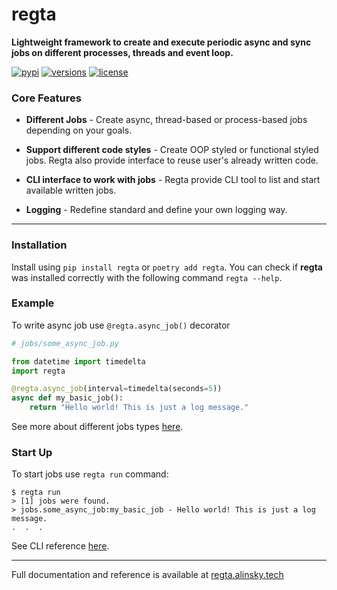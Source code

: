 # regta
**Lightweight framework to create and execute periodic async and sync jobs on 
different processes, threads and event loop.**

[![pypi](https://img.shields.io/pypi/v/regta.svg)](https://pypi.python.org/pypi/regta)
[![versions](https://img.shields.io/pypi/pyversions/regta.svg)](https://github.com/SKY-ALIN/regta)
[![license](https://img.shields.io/github/license/SKY-ALIN/regta.svg)](https://github.com/SKY-ALIN/regta/blob/main/LICENSE)

### Core Features

- **Different Jobs** - Create async, thread-based or process-based jobs 
  depending on your goals.


- **Support different code styles** - Create OOP styled or functional styled 
  jobs. Regta also provide interface to reuse user's already written code.


- **CLI interface to work with jobs** - Regta provide CLI tool to list and 
  start available written jobs.


- **Logging** - Redefine standard and define your own logging way.

---

### Installation
Install using `pip install regta` or `poetry add regta`. 
You can check if **regta** was installed correctly with the following 
command `regta --help`.

### Example
To write async job use `@regta.async_job()` decorator
```python
# jobs/some_async_job.py

from datetime import timedelta
import regta

@regta.async_job(interval=timedelta(seconds=5))
async def my_basic_job():
    return "Hello world! This is just a log message."
```
See more about different jobs types 
[here](https://regta.alinsky.tech/user_guide/make_jobs).

### Start Up
To start jobs use `regta run` command:
```shell
$ regta run
> [1] jobs were found.
> jobs.some_async_job:my_basic_job - Hello world! This is just a log message.
.  .  .
```
See CLI reference [here](https://regta.alinsky.tech/cli_reference).

---

Full documentation and reference is available at 
[regta.alinsky.tech](https://regta.alinsky.tech)
